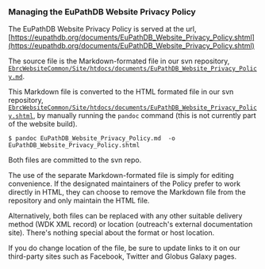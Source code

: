 ### Managing the EuPathDB Website Privacy Policy

The EuPathDB Website Privacy Policy is served at the url,
[https://eupathdb.org/documents/EuPathDB_Website_Privacy_Policy.shtml](https://eupathdb.org/documents/EuPathDB_Website_Privacy_Policy.shtml)

The source file is the Markdown-formated file in our svn repository,
[`EbrcWebsiteCommon/Site/htdocs/documents/EuPathDB_Website_Privacy_Policy.md`](https://cbilsvn.pmacs.upenn.edu/svn/apidb/EbrcWebsiteCommon/trunk/Site/htdocs/documents/EuPathDB_Website_Privacy_Policy.md).

This Markdown file is converted to the HTML formated file in our svn repository,
[`EbrcWebsiteCommon/Site/htdocs/documents/EuPathDB_Website_Privacy_Policy.shtml`](https://cbilsvn.pmacs.upenn.edu/svn/apidb/EbrcWebsiteCommon/trunk/Site/htdocs/documents/EuPathDB_Website_Privacy_Policy.shtml),
by manually running the `pandoc` command (this is not currently part of the website build).

```
$ pandoc EuPathDB_Website_Privacy_Policy.md  -o EuPathDB_Website_Privacy_Policy.shtml
```

Both files are committed to the svn repo.

The use of the separate Markdown-formated file is simply for editing
convenience. If the designated maintainers of the Policy prefer to work
directly in HTML, they can choose to remove the Markdown file from the
repository and only maintain the HTML file.

Alternatively, both files can be replaced with any other suitable
delivery method (WDK XML record) or location (outreach's external
documentation site). There's nothing special about the format or host
location.

If you do change location of the file, be sure to update links to it on
our third-party sites such as Facebook, Twitter and Globus Galaxy pages.
